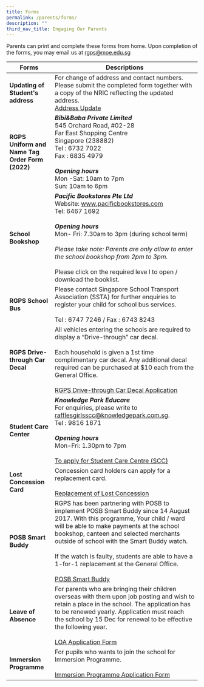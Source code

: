 ```yaml
---
title: Forms
permalink: /parents/forms/
description: ""
third_nav_title: Engaging Our Parents
---
```

Parents can print and complete these forms from home. Upon completion of the forms, you may email us at [rgps@moe.edu.sg](rgps@moe.edu.sg) 



| Forms    | Descriptions |
| -------- | ------------- |
|  **Updating of Student's address** |  For change of address and contact numbers. Please submit the completed form together with a copy of the NRIC reflecting the updated address. <br>[Address Update](/files/Forms/Form%20C%20(Address%20Updates).pdf)  |
| **RGPS Uniform and Name Tag Order Form (2022)** |***Bibi&Baba Private Limited***<br>545 Orchard Road, #02-28<br>Far East Shopping Centre<br>Singapore (238882)<br>Tel : 6732 7022 <br>Fax : 6835 4979<br><br>***Opening hours***<br>Mon -Sat: 10am to 7pm<br>Sun: 10am to 6pm |
| **School Bookshop** | ***Pacific Bookstores Pte Ltd***<br>Website: www.pacificbookstores.com<br>Tel: 6467 1692<br><br>***Opening hours***<br>Mon- Fri: 7.30am to 3pm (during school term)<br><br>*Please take note: Parents are only allow to enter the school bookshop from 2pm to 3pm.*<br><br>Please click on the required leve l to open / download the booklist.|
|**RGPS School Bus**|Please contact Singapore School Transport Association (SSTA) for further enquiries to register your child for school bus services.<br><br>Tel : 6747 7246 / Fax : 6743 8243|
|**RGPS Drive-through Car Decal**| All vehicles entering the schools are required to display a “Drive-through” car decal. <br><br>Each household is given a 1st time complimentary car decal. Any additional decal required can be purchased at $10 each from the General Office. <br><br>[RGPS Drive-through Car Decal Application](https://go.gov.sg/rgps-car-decal)|
|**Student Care Center**| ***Knowledge Park Educare***<br>For enquiries, please write to rafflesgirlsscc@knowledgepark.com.sg.<br>Tel : 9816 1671<br><br>***Opening hours***<br>Mon-Fri: 1.30pm to 7pm <br><br>[To apply for Student Care Centre (SCC)](http://www.knowledgepark.com.sg/rafflesgirlsscc)|
|**Lost Concession Card**| Concession card holders can apply for a replacement card. <br><br>[Replacement of Lost Concession](https://www.transitlink.com.sg/lost-card-replacement/)|
|**POSB Smart Buddy**| RGPS has been partnering with POSB to implement POSB Smart Buddy since 14 August 2017. With this programme, Your child / ward will be able to make payments at the school bookshop, canteen and selected merchants outside of school with the Smart Buddy watch. <br><br>If the watch is faulty, students are able to have a 1-for-1 replacement at the General Office.<br><br>[POSB Smart Buddy](http://www.posb.com.sg/sb-schools)
|**Leave of Absence**| For parents who are bringing their children overseas with them upon job posting and wish to retain a place in the school. The application has to be renewed yearly. Application must reach the school by 15 Dec for renewal to be effective the following year.<br><br>[LOA Application Form](https://go.gov.sg/rgps-loa)|
|**Immersion Programme**|For pupils who wants to join the school for Immersion Programme. <br><br>[Immersion Programme Application Form](https://rafflesgirlspri.moe.edu.sg/qql/slot/u451/Forms/2021/Immersion%20Form%20for%20application.pdf)|